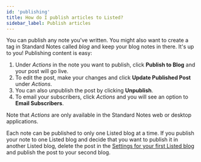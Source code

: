 ```yaml
---
id: 'publishing'
title: How do I publish articles to Listed?
sidebar_label: Publish articles
---
```


You can publish any note you've written. You might also want to create a tag in Standard Notes called _blog_ and keep your blog notes in there. It's up to you! Publishing content is easy:

1. Under _Actions_ in the note you want to publish, click **Publish to Blog** and your post will go live.
2. To edit the post, make your changes and click **Update Published Post** under _Actions_.
3. You can also unpublish the post by clicking **Unpublish**.
4. To email your subscribers, click _Actions_ and you will see an option to **Email Subscribers**.

Note that _Actions_ are only available in the Standard Notes web or desktop applications.

Each note can be published to only one Listed blog at a time. If you publish your note to one Listed blog and decide that you want to publish it in another Listed blog, delete the post in the [Settings for your first Listed blog](/listed/settings) and publish the post to your second blog. 